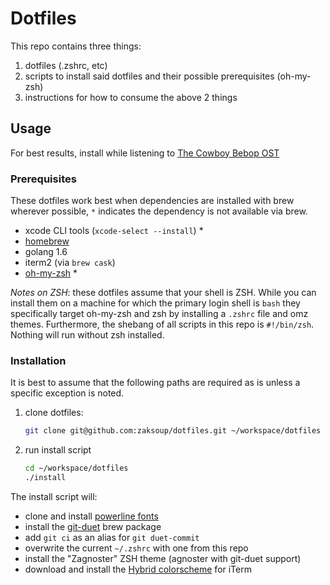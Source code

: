 # Dotfiles

This repo contains three things:

1. dotfiles (.zshrc, etc)
1. scripts to install said dotfiles and their possible prerequisites (oh-my-zsh)
1. instructions for how to consume the above 2 things

## Usage

For best results, install while listening to
[The Cowboy Bebop OST](https://itunes.apple.com/us/album/cowboy-bebop-original-soundtrack/id489780131)

### Prerequisites

These dotfiles work best when dependencies are installed with brew wherever possible,
`*` indicates the dependency is not available via brew.

* xcode CLI tools (`xcode-select --install`) *
* [homebrew](http://brew.sh)
* golang 1.6
* iterm2 (via `brew cask`)
* [oh-my-zsh](https://github.com/robbyrussell/oh-my-zsh) *

*Notes on ZSH*: these dotfiles assume that your shell is ZSH. While you can install
them on a machine for which the primary login shell is `bash` they specifically target
oh-my-zsh and zsh by installing a `.zshrc` file and omz themes. Furthermore, the shebang
of all scripts in this repo is `#!/bin/zsh`. Nothing will run without zsh installed.

### Installation

It is best to assume that the following paths are required as is unless a specific
exception is noted.

1. clone dotfiles:

    ```bash
    git clone git@github.com:zaksoup/dotfiles.git ~/workspace/dotfiles
    ```
1. run install script

    ```bash
    cd ~/workspace/dotfiles
    ./install
    ```

The install script will:

* clone and install [powerline fonts](https://github.com/powerline/fonts)
* install the [git-duet](https://github.com/git-duet/git-duet) brew package
* add `git ci` as an alias for `git duet-commit`
* overwrite the current `~/.zshrc` with one from this repo
* install the "Zagnoster" ZSH theme (agnoster with git-duet support)
* download and install the [Hybrid colorscheme](https://github.com/w0ng/vim-hybrid) for iTerm
